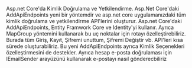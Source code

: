Asp.net Core'da Kimlik Doğrulama ve Yetkilendirme.
Asp.Net Core'daki AddApiEndpoints yeni bir yöntemdir ve asp.net core uygulamanızdaki tüm kimlik doğrulama ve yetkilendirme API'lerini oluşturur.
Asp.net Core'daki AddApiEndpoints, Entity Framwork Core ve Identity'yi kullanır.
Ayrıca MapGroup yöntemini kullanarak bu uç noktalar için rotayı özelleştirebiliriz.
Burada tüm Giriş, Kayıt, Şifremi unuttum, Şifremi Değiştir vb. API'leri kısa sürede oluşturabiliriz. 
Bu yeni AddApiEndpoints ayrıca Kimlik Seçenekleri özelleştirmesini de destekler.
Ayrıca hesap e-posta doğrulaması için IEmailSender arayüzünü kullanarak e-postayı nasıl gönderecbiliriz
